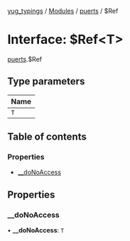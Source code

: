 [yug_typings](../README.md) / [Modules](../modules.md) / [puerts](../modules/puerts.md) / $Ref

# Interface: $Ref<T\>

[puerts](../modules/puerts.md).$Ref

## Type parameters

| Name |
| :------ |
| `T` |

## Table of contents

### Properties

- [\_\_doNoAccess](puerts._Ref.md#__donoaccess)

## Properties

### \_\_doNoAccess

• **\_\_doNoAccess**: `T`
